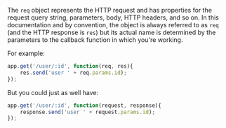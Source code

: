 The `req` object represents the HTTP request and has properties for the 
request query string, parameters, body, HTTP headers, and so on.  In this documentation and by convention, 
the object is always referred to as `req` (and the HTTP response is `res`) but its actual name is determined
by the parameters to the callback function in which you're working.

For example:

```js
app.get('/user/:id', function(req, res){
    res.send('user ' + req.params.id);
});
```

But you could just as well have:

```js
app.get('/user/:id', function(request, response){
    response.send('user ' + request.params.id);
});
```

